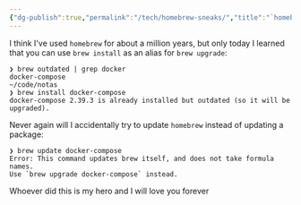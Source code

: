 ```yaml
---
{"dg-publish":true,"permalink":"/tech/homebrew-sneaks/","title":"`homebrew` sneaks","tags":["TIL"]}
---
```


I think I've used `homebrew` for about a million years, but only today I learned that you can use `brew install` as an alias for `brew upgrade`:

```
❯ brew outdated | grep docker
docker-compose
~/code/notas
❯ brew install docker-compose
docker-compose 2.39.3 is already installed but outdated (so it will be upgraded).
```

Never again will I accidentally try to update `homebrew` instead of updating a package:

```
❯ brew update docker-compose
Error: This command updates brew itself, and does not take formula names.
Use `brew upgrade docker-compose` instead.
```

Whoever did this is my hero and I will love you forever